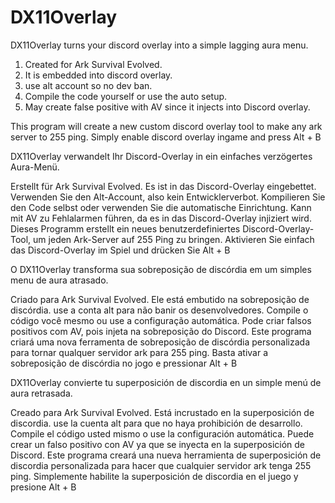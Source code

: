 DX11Overlay
===========
DX11Overlay turns your discord overlay into a simple lagging aura menu. 
1) Created for Ark Survival Evolved. 
2) It is embedded into discord overlay. 
3) use alt account so no dev ban. 
4) Compile the code yourself or use the auto setup. 
5) May create false positive with AV since it injects into Discord overlay. 

This program will create a new custom discord overlay tool to make any ark server to 255 ping. Simply enable discord overlay ingame and press Alt + B


DX11Overlay verwandelt Ihr Discord-Overlay in ein einfaches verzögertes Aura-Menü.

Erstellt für Ark Survival Evolved.
Es ist in das Discord-Overlay eingebettet.
Verwenden Sie den Alt-Account, also kein Entwicklerverbot.
Kompilieren Sie den Code selbst oder verwenden Sie die automatische Einrichtung.
Kann mit AV zu Fehlalarmen führen, da es in das Discord-Overlay injiziert wird.
Dieses Programm erstellt ein neues benutzerdefiniertes Discord-Overlay-Tool, um jeden Ark-Server auf 255 Ping zu bringen. Aktivieren Sie einfach das Discord-Overlay im Spiel und drücken Sie Alt + B


O DX11Overlay transforma sua sobreposição de discórdia em um simples menu de aura atrasado.

Criado para Ark Survival Evolved.
Ele está embutido na sobreposição de discórdia.
use a conta alt para não banir os desenvolvedores.
Compile o código você mesmo ou use a configuração automática.
Pode criar falsos positivos com AV, pois injeta na sobreposição do Discord.
Este programa criará uma nova ferramenta de sobreposição de discórdia personalizada para tornar qualquer servidor ark para 255 ping. Basta ativar a sobreposição de discórdia no jogo e pressionar Alt + B


DX11Overlay convierte tu superposición de discordia en un simple menú de aura retrasada.

Creado para Ark Survival Evolved.
Está incrustado en la superposición de discordia.
use la cuenta alt para que no haya prohibición de desarrollo.
Compile el código usted mismo o use la configuración automática.
Puede crear un falso positivo con AV ya que se inyecta en la superposición de Discord.
Este programa creará una nueva herramienta de superposición de discordia personalizada para hacer que cualquier servidor ark tenga 255 ping. Simplemente habilite la superposición de discordia en el juego y presione Alt + B

